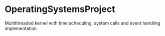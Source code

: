 # OperatingSystemsProject
Multithreaded kernel with time scheduling, system calls and event handling implementation
